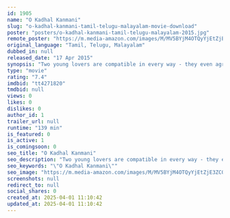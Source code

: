 ```yaml
---
id: 1905
name: "O Kadhal Kanmani"
slug: "o-kadhal-kanmani-tamil-telugu-malayalam-movie-download"
poster: "posters/o-kadhal-kanmani-tamil-telugu-malayalam-2015.jpg"
remote_poster: "https://m.media-amazon.com/images/M/MV5BYjM4OTQyYjEtZjE3ZC00NDkzLWE3ZmUtYzEwY2JmOTUxYTI4XkEyXkFqcGc@._V1_SX300.jpg"
original_language: "Tamil, Telugu, Malayalam"
dubbed_in: null
released_date: "17 Apr 2015"
synopsis: "Two young lovers are compatible in every way - they even agree that marriage is futile. However, their emotions are not so easily managed, especially when they witness the unconditional love of the older couple with whom they live."
type: "movie"
rating: "7.4"
imdbid: "tt4271820"
tmdbid: null
views: 0
likes: 0
dislikes: 0
author_id: 1
trailer_url: null
runtime: "139 min"
is_featured: 0
is_active: 1
is_comingsoon: 0
seo_title: "O Kadhal Kanmani"
seo_description: "Two young lovers are compatible in every way - they even agree that marriage is futile. However, their emotions are not so easily managed, especially when they witness the unconditional love of the older couple with whom they live."
seo_keywords: "\"O Kadhal Kanmani\""
seo_image: "https://m.media-amazon.com/images/M/MV5BYjM4OTQyYjEtZjE3ZC00NDkzLWE3ZmUtYzEwY2JmOTUxYTI4XkEyXkFqcGc@._V1_SX300.jpg"
screenshots: null
redirect_to: null
social_shares: 0
created_at: 2025-04-01 11:10:42
updated_at: 2025-04-01 11:10:42
---
```


